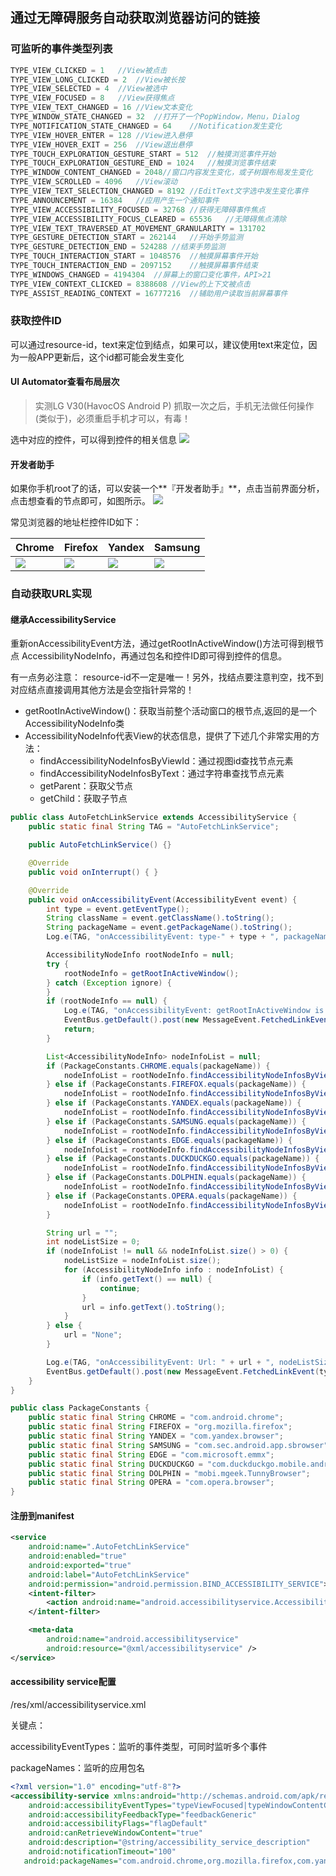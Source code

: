 ## 通过无障碍服务自动获取浏览器访问的链接

### 可监听的事件类型列表
```java
TYPE_VIEW_CLICKED = 1   //View被点击
TYPE_VIEW_LONG_CLICKED = 2  //View被长按
TYPE_VIEW_SELECTED = 4  //View被选中
TYPE_VIEW_FOCUSED = 8   //View获得焦点
TYPE_VIEW_TEXT_CHANGED = 16 //View文本变化
TYPE_WINDOW_STATE_CHANGED = 32  //打开了一个PopWindow，Menu，Dialog
TYPE_NOTIFICATION_STATE_CHANGED = 64    //Notification发生变化
TYPE_VIEW_HOVER_ENTER = 128 //View进入悬停
TYPE_VIEW_HOVER_EXIT = 256  //View退出悬停
TYPE_TOUCH_EXPLORATION_GESTURE_START = 512  //触摸浏览事件开始
TYPE_TOUCH_EXPLORATION_GESTURE_END = 1024   //触摸浏览事件结束
TYPE_WINDOW_CONTENT_CHANGED = 2048//窗口内容发生变化，或子树跟布局发生变化
TYPE_VIEW_SCROLLED = 4096   //View滚动
TYPE_VIEW_TEXT_SELECTION_CHANGED = 8192 //EditText文字选中发生变化事件
TYPE_ANNOUNCEMENT = 16384   //应用产生一个通知事件
TYPE_VIEW_ACCESSIBILITY_FOCUSED = 32768 //获得无障碍事件焦点
TYPE_VIEW_ACCESSIBILITY_FOCUS_CLEARED = 65536   //无障碍焦点清除
TYPE_VIEW_TEXT_TRAVERSED_AT_MOVEMENT_GRANULARITY = 131702
TYPE_GESTURE_DETECTION_START = 262144   //开始手势监测
TYPE_GESTURE_DETECTION_END = 524288 //结束手势监测
TYPE_TOUCH_INTERACTION_START = 1048576  //触摸屏幕事件开始
TYPE_TOUCH_INTERACTION_END = 2097152    //触摸屏幕事件结束
TYPE_WINDOWS_CHANGED = 4194304  //屏幕上的窗口变化事件，API>21
TYPE_VIEW_CONTEXT_CLICKED = 8388608 //View的上下文被点击
TYPE_ASSIST_READING_CONTEXT = 16777216  //辅助用户读取当前屏幕事件
```

### 获取控件ID
可以通过resource-id，text来定位到结点，如果可以，建议使用text来定位，因为一般APP更新后，这个id都可能会发生变化

#### UI Automator查看布局层次
>  实测LG V30(HavocOS Android P) 抓取一次之后，手机无法做任何操作(类似于)，必须重启手机才可以，有毒！

选中对应的控件，可以得到控件的相关信息
![](https://blog-1251678165.cos.ap-chengdu.myqcloud.com/2019-04-03-%E5%B1%8F%E5%B9%95%E5%BF%AB%E7%85%A7%202019-04-03%20%E4%B8%8A%E5%8D%8810.42.15.png)



#### 开发者助手
如果你手机root了的话，可以安装一个**『开发者助手』**，点击当前界面分析，点击想查看的节点即可，如图所示。
![](https://blog-1251678165.cos.ap-chengdu.myqcloud.com/2019-04-03-094134.jpg)

常见浏览器的地址栏控件ID如下：

| Chrome                                                       | Firefox                                                      | Yandex                                                       | Samsung                                                      |
| ------------------------------------------------------------ | ------------------------------------------------------------ | ------------------------------------------------------------ | ------------------------------------------------------------ |
| ![](https://blog-1251678165.cos.ap-chengdu.myqcloud.com/2019-04-03-Screenshot__20190403-181637.png) | ![](https://blog-1251678165.cos.ap-chengdu.myqcloud.com/2019-04-03-Screenshot__20190403-182351.png) | ![](https://blog-1251678165.cos.ap-chengdu.myqcloud.com/2019-04-03-Screenshot__20190403-181751.png) | ![](https://blog-1251678165.cos.ap-chengdu.myqcloud.com/2019-04-03-Screenshot__20190403-181617.png) |



### 自动获取URL实现

#### 继承AccessibilityService

重新onAccessibilityEvent方法，通过getRootInActiveWindow()方法可得到根节点 AccessibilityNodeInfo，再通过包名和控件ID即可得到控件的信息。

有一点务必注意： resource-id不一定是唯一！另外，找结点要注意判空，找不到对应结点直接调用其他方法是会空指针异常的！

- getRootInActiveWindow()：获取当前整个活动窗口的根节点,返回的是一个AccessibilityNodeInfo类
- AccessibilityNodeInfo代表View的状态信息，提供了下述几个非常实用的方法：
  - findAccessibilityNodeInfosByViewId：通过视图id查找节点元素
  - findAccessibilityNodeInfosByText：通过字符串查找节点元素
  - getParent：获取父节点
  - getChild：获取子节点

```java
public class AutoFetchLinkService extends AccessibilityService {
    public static final String TAG = "AutoFetchLinkService";

    public AutoFetchLinkService() {}

    @Override
    public void onInterrupt() { }

    @Override
    public void onAccessibilityEvent(AccessibilityEvent event) {
        int type = event.getEventType();
        String className = event.getClassName().toString();
        String packageName = event.getPackageName().toString();
        Log.e(TAG, "onAccessibilityEvent: type-" + type + ", packageName-" + packageName + ", className-" + className);

        AccessibilityNodeInfo rootNodeInfo = null;
        try {
            rootNodeInfo = getRootInActiveWindow();
        } catch (Exception ignore) {
        }
        if (rootNodeInfo == null) {
            Log.e(TAG, "onAccessibilityEvent: getRootInActiveWindow is null");
            EventBus.getDefault().post(new MessageEvent.FetchedLinkEvent(type, packageName, className, "rootNodeInfo is null"));
            return;
        }

        List<AccessibilityNodeInfo> nodeInfoList = null;
        if (PackageConstants.CHROME.equals(packageName)) {
            nodeInfoList = rootNodeInfo.findAccessibilityNodeInfosByViewId(PackageConstants.CHROME + ":id/url_bar");
        } else if (PackageConstants.FIREFOX.equals(packageName)) {
            nodeInfoList = rootNodeInfo.findAccessibilityNodeInfosByViewId(PackageConstants.FIREFOX + ":id/url_bar_title");
        } else if (PackageConstants.YANDEX.equals(packageName)) {
            nodeInfoList = rootNodeInfo.findAccessibilityNodeInfosByViewId(PackageConstants.YANDEX + ":id/bro_omnibar_address_title_text");
        } else if (PackageConstants.SAMSUNG.equals(packageName)) {
            nodeInfoList = rootNodeInfo.findAccessibilityNodeInfosByViewId(PackageConstants.SAMSUNG + ":id/location_bar_edit_text");
        } else if (PackageConstants.EDGE.equals(packageName)) {
            nodeInfoList = rootNodeInfo.findAccessibilityNodeInfosByViewId(PackageConstants.EDGE + ":id/url_bar");
        } else if (PackageConstants.DUCKDUCKGO.equals(packageName)) {
            nodeInfoList = rootNodeInfo.findAccessibilityNodeInfosByViewId(PackageConstants.DUCKDUCKGO + ":id/omnibarTextInput");
        } else if (PackageConstants.DOLPHIN.equals(packageName)) {
            nodeInfoList = rootNodeInfo.findAccessibilityNodeInfosByViewId(PackageConstants.DOLPHIN + ":id/title");
        } else if (PackageConstants.OPERA.equals(packageName)) {
            nodeInfoList = rootNodeInfo.findAccessibilityNodeInfosByViewId(PackageConstants.OPERA + ":id/url_field");
        }

        String url = "";
        int nodeListSize = 0;
        if (nodeInfoList != null && nodeInfoList.size() > 0) {
            nodeListSize = nodeInfoList.size();
            for (AccessibilityNodeInfo info : nodeInfoList) {
                if (info.getText() == null) {
                    continue;
                }
                url = info.getText().toString();
            }
        } else {
            url = "None";
        }

        Log.e(TAG, "onAccessibilityEvent: Url: " + url + ", nodeListSize: " + nodeListSize);
        EventBus.getDefault().post(new MessageEvent.FetchedLinkEvent(type, packageName, className, url));
    }
}
```

```java
public class PackageConstants {
    public static final String CHROME = "com.android.chrome";
    public static final String FIREFOX = "org.mozilla.firefox";
    public static final String YANDEX = "com.yandex.browser";
    public static final String SAMSUNG = "com.sec.android.app.sbrowser";
    public static final String EDGE = "com.microsoft.emmx";
    public static final String DUCKDUCKGO = "com.duckduckgo.mobile.android";
    public static final String DOLPHIN = "mobi.mgeek.TunnyBrowser";
    public static final String OPERA = "com.opera.browser";
}
```



#### 注册到manifest
```xml
<service
    android:name=".AutoFetchLinkService"
    android:enabled="true"
    android:exported="true"
    android:label="AutoFetchLinkService"
    android:permission="android.permission.BIND_ACCESSIBILITY_SERVICE">
    <intent-filter>
        <action android:name="android.accessibilityservice.AccessibilityService" />
    </intent-filter>

    <meta-data
        android:name="android.accessibilityservice"
        android:resource="@xml/accessibilityservice" />
</service>
```



#### accessibility service配置

/res/xml/accessibilityservice.xml

关键点：

accessibilityEventTypes：监听的事件类型，可同时监听多个事件

packageNames：监听的应用包名

```xml
<?xml version="1.0" encoding="utf-8"?>
<accessibility-service xmlns:android="http://schemas.android.com/apk/res/android"
    android:accessibilityEventTypes="typeViewFocused|typeWindowContentChanged"
    android:accessibilityFeedbackType="feedbackGeneric"
    android:accessibilityFlags="flagDefault"
    android:canRetrieveWindowContent="true"
    android:description="@string/accessibility_service_description"
    android:notificationTimeout="100"
   android:packageNames="com.android.chrome,org.mozilla.firefox,com.yandex.browser,com.sec.android.app.sbrowser" />
```